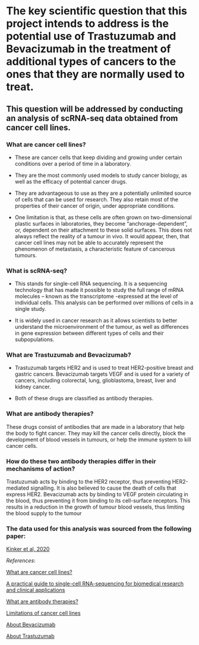 # The key scientific question that this project intends to address is the potential use of Trastuzumab and Bevacizumab in the treatment of additional types of cancers to the ones that they are normally used to treat. 
## This question will be addressed by conducting an analysis of scRNA-seq data obtained from cancer cell lines.




### What are cancer cell lines?

- These are cancer cells that keep dividing and growing under certain conditions over a period of time in a laboratory.

- They are the most commonly used models to study cancer biology, as well as the efficacy of potential cancer drugs.

- They are advantageous to use as they are a potentially unlimited source of cells that can be used for research. They also retain most of the properties of their cancer of origin, under appropriate conditions.

- One limitation is that, as these cells are often grown on two-dimensional plastic surfaces in laboratories, they become “anchorage-dependent”, or, dependent on their attachment to these solid surfaces. This does not always reflect the reality of a tumour in vivo. It would appear, then, that cancer cell lines may not be able to accurately represent the phenomenon of metastasis, a characteristic feature of cancerous tumours.




### What is scRNA-seq?

- This stands for single-cell RNA sequencing. It is a sequencing technology that has made it possible to study the full range of mRNA molecules – known as the transcriptome -expressed at the level of individual cells. This analysis can be performed over millions of cells in a single study.

- It is widely used in cancer research as it allows scientists to better understand the microenvironment of the tumour, as well as differences in gene expression between different types of cells and their subpopulations.




### What are Trastuzumab and Bevacizumab?

- Trastuzumab targets HER2 and is used to treat HER2-positive breast and gastric cancers.
Bevacizumab targets VEGF and is used for a variety of cancers, including colorectal, lung, glioblastoma, breast, liver and kidney cancer. 

- Both of these drugs are classified as antibody therapies.




### What are antibody therapies?

These drugs consist of antibodies that are made in a laboratory that help the body to fight cancer. They may kill the cancer cells directly, block the development of blood vessels in tumours, or help the immune system to kill cancer cells.




### How do these two antibody therapies differ in their mechanisms of action?

Trastuzumab acts by binding to the HER2 receptor, thus preventing HER2-mediated signalling. It is also believed to cause the death of cells that express HER2.
Bevacizumab acts by binding to VEGF protein circulating in the blood, thus preventing it from binding to its cell-surface receptors. This results in a reduction in the growth of tumour blood vessels, thus limiting the blood supply to the tumour




### The data used for this analysis was sourced from the following paper:
[Kinker et al, 2020](https://www.ncbi.nlm.nih.gov/pmc/articles/PMC8135089/)








*References*:

[What are cancer cell lines?](https://www.cancer.gov/publications/dictionaries/cancer-terms/def/cancer-cell-line#:~:text=(KAN%2Dser%20sel%20line),certain%20conditions%20in%20a%20laboratory.)

[A practical guide to single-cell RNA-sequencing for biomedical research and clinical applications](https://www.ncbi.nlm.nih.gov/pmc/articles/PMC6721418/)

[](https://genomemedicine.biomedcentral.com/articles/10.1186/s13073-017-0467-4)

[What are antibody therapies?](https://www.cancer.gov/publications/dictionaries/cancer-terms/def/antibody-therapy)

[Limitations of cancer cell lines](https://www.sciencedirect.com/topics/medicine-and-dentistry/cancer-cell-line#:~:text=Limitations%20of%20cell%20lines%20include,growth%20of%20tumors%20in%20vivo.)

[About Bevacizumab](https://www.ncbi.nlm.nih.gov/pmc/articles/PMC3228024)

[About Trastuzumab](https://www.ncbi.nlm.nih.gov/books/NBK532246/)
